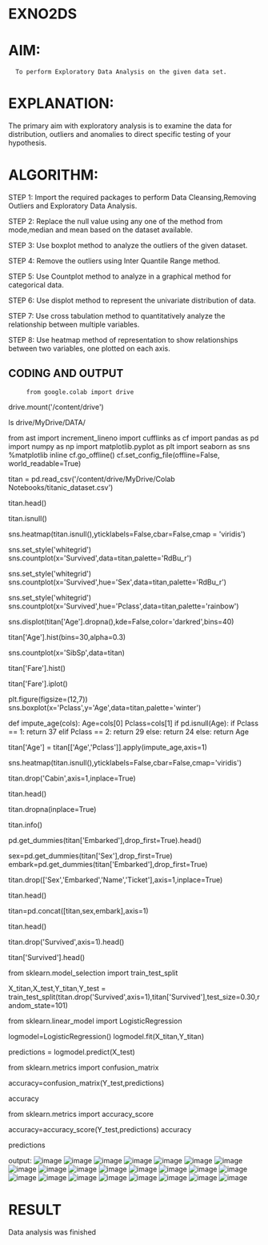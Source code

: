 # EXNO2DS
# AIM:
      To perform Exploratory Data Analysis on the given data set.
      
# EXPLANATION:
  The primary aim with exploratory analysis is to examine the data for distribution, outliers and anomalies to direct specific testing of your hypothesis.
  
# ALGORITHM:
STEP 1: Import the required packages to perform Data Cleansing,Removing Outliers and Exploratory Data Analysis.

STEP 2: Replace the null value using any one of the method from mode,median and mean based on the dataset available.

STEP 3: Use boxplot method to analyze the outliers of the given dataset.

STEP 4: Remove the outliers using Inter Quantile Range method.

STEP 5: Use Countplot method to analyze in a graphical method for categorical data.

STEP 6: Use displot method to represent the univariate distribution of data.

STEP 7: Use cross tabulation method to quantitatively analyze the relationship between multiple variables.

STEP 8: Use heatmap method of representation to show relationships between two variables, one plotted on each axis.

## CODING AND OUTPUT
         from google.colab import drive
drive.mount('/content/drive')

ls drive/MyDrive/DATA/

from ast import increment_lineno
import cufflinks as cf
import pandas as pd
import numpy as np
import matplotlib.pyplot as plt
import seaborn as sns
%matplotlib inline
cf.go_offline()
cf.set_config_file(offline=False, world_readable=True)

titan = pd.read_csv('/content/drive/MyDrive/Colab Notebooks/titanic_dataset.csv')

titan.head()

titan.isnull()

sns.heatmap(titan.isnull(),yticklabels=False,cbar=False,cmap = 'viridis')

sns.set_style('whitegrid')
sns.countplot(x='Survived',data=titan,palette='RdBu_r')

sns.set_style('whitegrid')
sns.countplot(x='Survived',hue='Sex',data=titan,palette='RdBu_r')

sns.set_style('whitegrid')
sns.countplot(x='Survived',hue='Pclass',data=titan,palette='rainbow')

sns.displot(titan['Age'].dropna(),kde=False,color='darkred',bins=40)

titan['Age'].hist(bins=30,alpha=0.3)

sns.countplot(x='SibSp',data=titan)

titan['Fare'].hist()

titan['Fare'].iplot()

plt.figure(figsize=(12,7))
sns.boxplot(x='Pclass',y='Age',data=titan,palette='winter')

def impute_age(cols):
  Age=cols[0]
  Pclass=cols[1]
  if pd.isnull(Age):
    if Pclass == 1:
      return 37
    elif Pclass == 2:
      return 29
    else:
      return 24
  else:
    return Age

titan['Age'] = titan[['Age','Pclass']].apply(impute_age,axis=1)

sns.heatmap(titan.isnull(),yticklabels=False,cbar=False,cmap='viridis')

titan.drop('Cabin',axis=1,inplace=True)

titan.head()

titan.dropna(inplace=True)

titan.info()

pd.get_dummies(titan['Embarked'],drop_first=True).head()

sex=pd.get_dummies(titan['Sex'],drop_first=True)
embark=pd.get_dummies(titan['Embarked'],drop_first=True)

titan.drop(['Sex','Embarked','Name','Ticket'],axis=1,inplace=True)

titan.head()

titan=pd.concat([titan,sex,embark],axis=1)

titan.head()

titan.drop('Survived',axis=1).head()

titan['Survived'].head()

from sklearn.model_selection import train_test_split

X_titan,X_test,Y_titan,Y_test = train_test_split(titan.drop('Survived',axis=1),titan['Survived'],test_size=0.30,random_state=101)

from sklearn.linear_model import LogisticRegression

logmodel=LogisticRegression()
logmodel.fit(X_titan,Y_titan)

predictions = logmodel.predict(X_test)

from sklearn.metrics import confusion_matrix

accuracy=confusion_matrix(Y_test,predictions)

accuracy

from sklearn.metrics import accuracy_score

accuracy=accuracy_score(Y_test,predictions)
accuracy

predictions

output:
![image](https://github.com/user-attachments/assets/aa6bcd0f-e9bc-4bb4-b2ca-cf34d1b55505)
![image](https://github.com/user-attachments/assets/26729081-731f-4a73-b322-d4f6158d47d5)
![image](https://github.com/user-attachments/assets/9c195273-98bd-4a39-b944-f8411c16b577)
![image](https://github.com/user-attachments/assets/c73076fb-5f1c-4ca6-a073-e7ac34350406)
![image](https://github.com/user-attachments/assets/245f198d-cc4b-438d-a395-e524f99eda6b)
![image](https://github.com/user-attachments/assets/b96deae4-fad1-4044-8a47-2de30d975b06)
![image](https://github.com/user-attachments/assets/e8575149-2ec7-4701-b93c-6382b3459d98)
![image](https://github.com/user-attachments/assets/1dbd8118-d66e-483e-8682-1cbae6616ab7)
![image](https://github.com/user-attachments/assets/57b54a66-d482-43d2-99fd-31b244dfab81)
![image](https://github.com/user-attachments/assets/b84ea0e8-ac37-412e-8b62-341e45ba8bf5)
![image](https://github.com/user-attachments/assets/762f15e6-c38c-4be7-a96b-e63f84a97682)
![image](https://github.com/user-attachments/assets/f20995d0-d29a-43e2-8fdf-797a7d15e9af)
![image](https://github.com/user-attachments/assets/cc721e38-7263-4276-8dd1-a436abbb22b5)
![image](https://github.com/user-attachments/assets/beac101e-8d9f-4afb-85b9-2e7baa8f4822)
![image](https://github.com/user-attachments/assets/4baba2c3-a326-4c45-9457-bddba1533fbd)
![image](https://github.com/user-attachments/assets/e9ab40bf-6c8f-4eeb-b7f4-b1bfca814463)
![image](https://github.com/user-attachments/assets/b678045a-94ad-4b6f-8a91-f25085962b55)
![image](https://github.com/user-attachments/assets/7fdad3f7-2070-4eb8-a9e2-111af9c5d096)
![image](https://github.com/user-attachments/assets/ae90dbac-7fb9-4758-a118-285479c490bb)
![image](https://github.com/user-attachments/assets/de561e85-b6ef-464e-8b39-278a5c804924)
![image](https://github.com/user-attachments/assets/204e6b12-fd85-4f36-8b18-1dc82dc9e426)
![image](https://github.com/user-attachments/assets/f434a3bb-b8b8-4054-a5b9-f21e370d87bc)
![image](https://github.com/user-attachments/assets/2ad65c2b-4ddc-44cc-b3be-5c74d0f17d50)



# RESULT
Data analysis was finished
        

